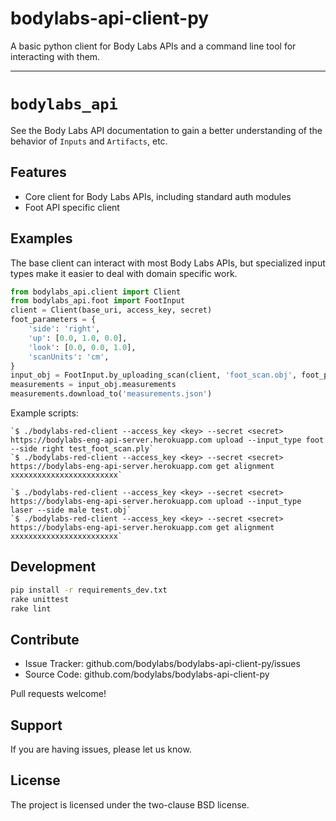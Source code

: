 bodylabs-api-client-py
======================

A basic python client for Body Labs APIs and a command line tool for
interacting with them.

- - - - - - - - - - - - -

`bodylabs_api`
==============

See the Body Labs API documentation to gain a better understanding of
the behavior of `Inputs` and `Artifacts`, etc.

Features
--------

- Core client for Body Labs APIs, including standard auth modules
- Foot API specific client


Examples
--------

The base client can interact with most Body Labs APIs, but specialized input
types make it easier to deal with domain specific work.

```py
from bodylabs_api.client import Client
from bodylabs_api.foot import FootInput
client = Client(base_uri, access_key, secret)
foot_parameters = {
    'side': 'right',
    'up': [0.0, 1.0, 0.0],
    'look': [0.0, 0.0, 1.0],
    'scanUnits': 'cm',
}
input_obj = FootInput.by_uploading_scan(client, 'foot_scan.obj', foot_parameters)
measurements = input_obj.measurements
measurements.download_to('measurements.json')
```

Example scripts:

    `$ ./bodylabs-red-client --access_key <key> --secret <secret> https://bodylabs-eng-api-server.herokuapp.com upload --input_type foot --side right test_foot_scan.ply`
    `$ ./bodylabs-red-client --access_key <key> --secret <secret> https://bodylabs-eng-api-server.herokuapp.com get alignment xxxxxxxxxxxxxxxxxxxxxxxx`

    `$ ./bodylabs-red-client --access_key <key> --secret <secret> https://bodylabs-eng-api-server.herokuapp.com upload --input_type laser --side male test.obj`
    `$ ./bodylabs-red-client --access_key <key> --secret <secret> https://bodylabs-eng-api-server.herokuapp.com get alignment xxxxxxxxxxxxxxxxxxxxxxxx`


Development
-----------

```sh
pip install -r requirements_dev.txt
rake unittest
rake lint
```


Contribute
----------

- Issue Tracker: github.com/bodylabs/bodylabs-api-client-py/issues
- Source Code: github.com/bodylabs/bodylabs-api-client-py

Pull requests welcome!


Support
-------

If you are having issues, please let us know.


License
-------

The project is licensed under the two-clause BSD license.
